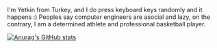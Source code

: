 I'm Yetkin from Turkey, and I do press keyboard keys randomly and it happens :)
Peoples say computer engineers are asocial and lazy, on the contrary, I am a determined athlete and professional basketball player.


[![Anurag's GitHub stats](https://github-readme-stats.vercel.app/api?username=yetkinsln)](https://github.com/anuraghazra/github-readme-stats)
